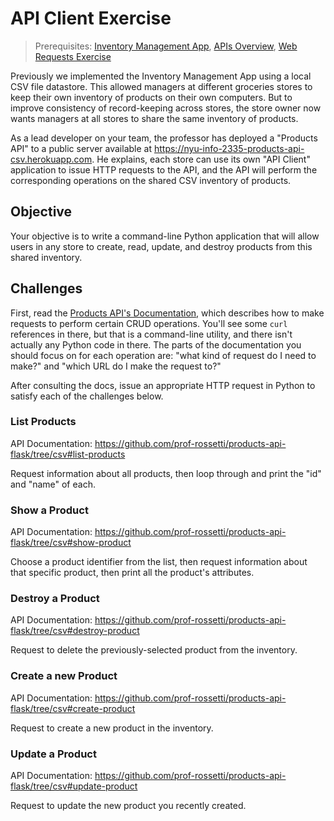 # API Client Exercise

> Prerequisites: [Inventory Management App](/projects/inventory-app/project.md), [APIs Overview](notes/software/apis.md), [Web Requests Exercise](/exercises/web-requests/exercise.md)

Previously we implemented the Inventory Management App using a local CSV file datastore. This allowed managers at different groceries stores to keep their own inventory of products on their own computers. But to improve consistency of record-keeping across stores, the store owner now wants managers at all stores to share the same inventory of products.

As a lead developer on your team, the professor has deployed a "Products API" to a public server available at https://nyu-info-2335-products-api-csv.herokuapp.com. He explains, each store can use its own "API Client" application to issue HTTP requests to the API, and the API will perform the corresponding operations on the shared CSV inventory of products.

## Objective

Your objective is to write a command-line Python application that will allow users in any store to create, read, update, and destroy products from this shared inventory.

## Challenges

First, read the [Products API's Documentation](https://github.com/prof-rossetti/products-api-flask/tree/csv#api-documentation), which describes how to make requests to perform certain CRUD operations. You'll see some `curl` references in there, but that is a command-line utility, and there isn't actually any Python code in there. The parts of the documentation you should focus on for each operation are: "what kind of request do I need to make?" and "which URL do I make the request to?"

After consulting the docs, issue an appropriate HTTP request in Python to satisfy each of the challenges below.

### List Products

API Documentation: https://github.com/prof-rossetti/products-api-flask/tree/csv#list-products

Request information about all products, then loop through and print the "id" and "name" of each.

### Show a Product

API Documentation: https://github.com/prof-rossetti/products-api-flask/tree/csv#show-product

Choose a product identifier from the list, then request information about that specific product, then print all the product's attributes.

### Destroy a Product

API Documentation: https://github.com/prof-rossetti/products-api-flask/tree/csv#destroy-product

Request to delete the previously-selected product from the inventory.

### Create a new Product

API Documentation: https://github.com/prof-rossetti/products-api-flask/tree/csv#create-product

Request to create a new product in the inventory.

### Update a Product

API Documentation: https://github.com/prof-rossetti/products-api-flask/tree/csv#update-product

Request to update the new product you recently created.
